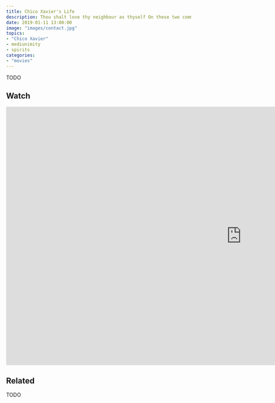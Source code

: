 ```yaml
---
title: Chico Xavier's Life
description: Thou shalt love thy neighbour as thyself On these two commandments hang all the Law the prophets 
date: 2019-01-11 13:00:00
image: "images/contact.jpg"
topics: 
- "Chico Xavier"
- mediunimity
- spirits
categories:
- "movies"
---
```


TODO 

## Watch
<iframe width="1280" height="704" src="https://www.youtube.com/embed/s3vXBBgwMeQ" frameborder="0" allow="accelerometer; autoplay; encrypted-media; gyroscope; picture-in-picture" allowfullscreen></iframe>

## Related
TODO

